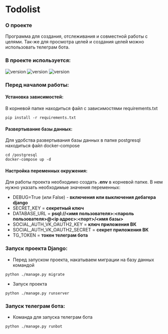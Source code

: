 # Todolist

### О проекте
Программа для создания, отслеживания и совместной работы с целями. 
Так-же для просмотра целей и создания целей можно использовать телеграм бота.

### В проекте используется:

![version](https://img.shields.io/badge/Python-3776AB?style=for-the-badge&logo=python&logoColor=white)
![version](https://img.shields.io/badge/Django-092E20?style=for-the-badge&logo=django&logoColor=white)
![version](https://img.shields.io/badge/PostgreSQL-316192?style=for-the-badge&logo=postgresql&logoColor=white)

### Перед началом работы:

#### Установка зависимостей:

В корневой папке находиться файл с зависимостями requirements.txt
```shell
pip install -r requirements.txt
```

#### Развертывание базы данных:

Для удобства развертывания базы данных в папке postgresql находиться файл docker-compose 

````shell
cd /postgresql
docker-compose up -d 
````

#### Настройка переменных окружения:

Для работы проекта необходимо создать **.env** в корневой папке.
В нем нужно указать необходимые значения переменных:

* DEBUG=True (или False) - **включения или выключения дебагера django**
* SECRET_KEY = **секретный ключ**
* DATABASE_URL = **psql://<имя пользователя>:<пароль пользователя>@<ip адрес>:<порт>/<имя базы>**
* SOCIAL_AUTH_VK_OAUTH2_KEY = **ключ приложения ВК**
* SOCIAL_AUTH_VK_OAUTH2_SECRET = **секрет приложения ВК**
* TG_TOKEN = **токен телеграм бота**


### Запуск проекта Django:

* Перед запуском проекта, накатываем миграции на базу данных командой

```shell
python ./manage.py migrate
```
* Запуск проекта

```shell
python ./manage.py runserver
```

### Запуск телеграм бота:

* Команда для запуска телеграм бота

````shell
python ./manage.py runbot
````
